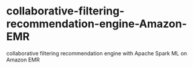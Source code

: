 # collaborative-filtering-recommendation-engine-Amazon-EMR
collaborative filtering recommendation engine with Apache Spark ML on Amazon EMR
